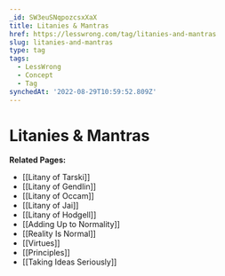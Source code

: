 ```yaml
---
_id: SW3euSNqpozcsxXaX
title: Litanies & Mantras
href: https://lesswrong.com/tag/litanies-and-mantras
slug: litanies-and-mantras
type: tag
tags:
  - LessWrong
  - Concept
  - Tag
synchedAt: '2022-08-29T10:59:52.809Z'
---
```

# Litanies & Mantras

**Related Pages:** 

- [[Litany of Tarski]] 
- [[Litany of Gendlin]]
- [[Litany of Occam]]
- [[Litany of Jai]]
- [[Litany of Hodgell]]
- [[Adding Up to Normality]]
- [[Reality Is Normal]]
- [[Virtues]]
- [[Principles]]
- [[Taking Ideas Seriously]]